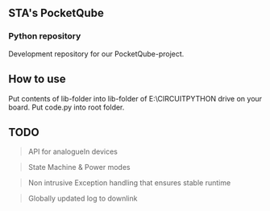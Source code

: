 ## STA's PocketQube
### Python repository

Development repository for our PocketQube-project.

## How to use

Put contents of lib-folder into lib-folder of E:\CIRCUITPYTHON drive on your board. 
Put code.py into root folder.

## TODO

> API for analogueIn devices

> State Machine & Power modes

> Non intrusive Exception handling that ensures stable runtime

> Globally updated log to downlink
